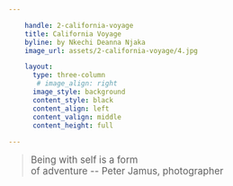 ```yaml
---

    handle: 2-california-voyage
    title: California Voyage 
    byline: by Nkechi Deanna Njaka
    image_url: assets/2-california-voyage/4.jpg

    layout:
      type: three-column
       # image_align: right
      image_style: background
      content_style: black
      content_align: left
      content_valign: middle
      content_height: full 
        
---
```

> <big>Being with self is a form    
  of adventure -- Peter Jamus, photographer</big> 